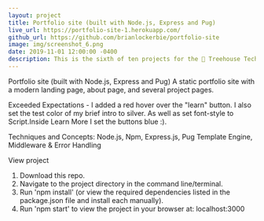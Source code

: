 ```yaml
---
layout: project
title: Portfolio site (built with Node.js, Express and Pug)
live_url: https://portfolio-site-1.herokuapp.com/
github_url: https://github.com/brianlockerbie/portfolio-site
image: img/screenshot_6.png
date: 2019-11-01 12:00:00 -0400
description: This is the sixth of ten projects for the 🏡 Treehouse TechDegree Full Stack JavaScript.
---
```

Portfolio site (built with Node.js, Express and Pug)
A static portfolio site with a modern landing page, about page, and several project pages.

Exceeded Expectations - I added a red hover over the "learn" button. I also set the test color of my brief intro to silver. As well as set font-style to Script.Inside Learn More I set the buttons blue :).

Techniques and Concepts: Node.js, Npm, Express.js, Pug Template Engine, Middleware & Error Handling

View project
1. Download this repo.
2. Navigate to the project directory in the command line/terminal.
3. Run 'npm install' (or view the required dependencies listed in the package.json file and install each manually).
4. Run 'npm start' to view the project in your browser at: localhost:3000

